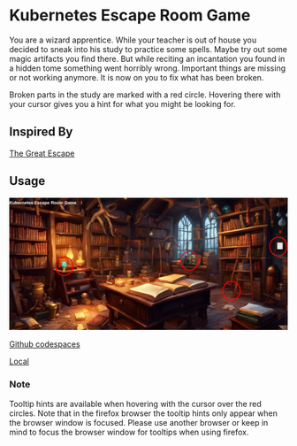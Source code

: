 # Kubernetes Escape Room Game

You are a wizard apprentice. While your teacher is out of house you decided to sneak into his study to practice some spells. 
Maybe try out some magic artifacts you find there. 
But while reciting an incantation you found in a hidden tome something went horribly wrong. 
Important things are missing or not working anymore. It is now on you to fix what has been broken.

Broken parts in the study are marked with a red circle. 
Hovering there with your cursor gives you a hint for what you might be looking for.

## Inspired By
[The Great Escape](https://github.com/t-gmn/the-great-escape)

## Usage
![K8s Escape Room in web](.images/k8s-escape-room-web-unsolved.png)

[Github codespaces](.docs/codespaces.md)

[Local](.docs/local.md)

### Note
Tooltip hints are available when hovering with the cursor over the red circles. Note that in the firefox browser the tooltip hints only appear when the browser window is focused.
Please use another browser or keep in mind to focus the browser window for tooltips when using firefox.
